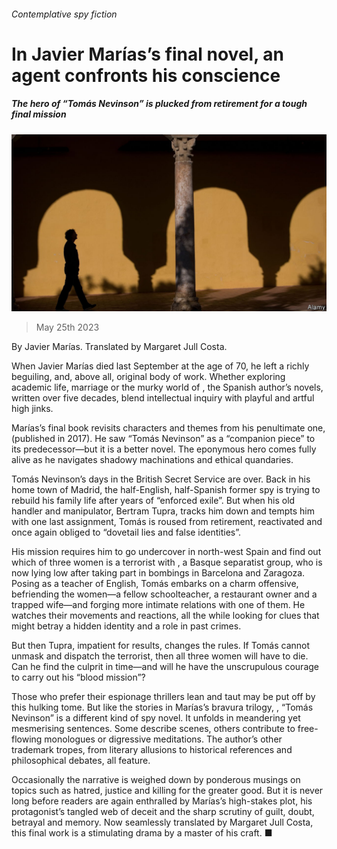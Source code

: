 ###### Contemplative spy fiction

# In Javier Marías’s final novel, an agent confronts his conscience 

##### The hero of “Tomás Nevinson” is plucked from retirement for a tough final mission 

![image](images/20230527_CUP004.jpg) 

> May 25th 2023 

By Javier Marías. Translated by Margaret Jull Costa. 

When Javier Marías died last September at the age of 70, he left a richly beguiling,  and, above all, original body of work. Whether exploring academic life, marriage or the murky world of , the Spanish author’s novels, written over five decades, blend intellectual inquiry with playful and artful high jinks.

Marías’s final book revisits characters and themes from his penultimate one,  (published in 2017). He saw “Tomás Nevinson” as a “companion piece” to its predecessor—but it is a better novel. The eponymous hero comes fully alive as he navigates shadowy machinations and ethical quandaries.

Tomás Nevinson’s days in the British Secret Service are over. Back in his home town of Madrid, the half-English, half-Spanish former spy is trying to rebuild his family life after years of “enforced exile”. But when his old handler and manipulator, Bertram Tupra, tracks him down and tempts him with one last assignment, Tomás is roused from retirement, reactivated and once again obliged to “dovetail lies and false identities”.

His mission requires him to go undercover in north-west Spain and find out which of three women is a terrorist with , a Basque separatist group, who is now lying low after taking part in bombings in Barcelona and Zaragoza. Posing as a teacher of English, Tomás embarks on a charm offensive, befriending the women—a fellow schoolteacher, a restaurant owner and a trapped wife—and forging more intimate relations with one of them. He watches their movements and reactions, all the while looking for clues that might betray a hidden identity and a role in past crimes.

But then Tupra, impatient for results, changes the rules. If Tomás cannot unmask and dispatch the terrorist, then all three women will have to die. Can he find the culprit in time—and will he have the unscrupulous courage to carry out his “blood mission”?

Those who prefer their espionage thrillers lean and taut may be put off by this hulking tome. But like the stories in Marías’s bravura trilogy, , “Tomás Nevinson” is a different kind of spy novel. It unfolds in meandering yet mesmerising sentences. Some describe scenes, others contribute to free-flowing monologues or digressive meditations. The author’s other trademark tropes, from literary allusions to historical references and philosophical debates, all feature.

Occasionally the narrative is weighed down by ponderous musings on topics such as hatred, justice and killing for the greater good. But it is never long before readers are again enthralled by Marías’s high-stakes plot, his protagonist’s tangled web of deceit and the sharp scrutiny of guilt, doubt, betrayal and memory. Now seamlessly translated by Margaret Jull Costa, this final work is a stimulating drama by a master of his craft. ■


